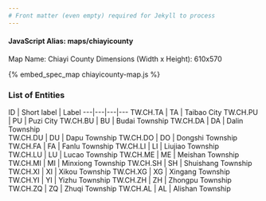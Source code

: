 ```yaml
---
# Front matter (even empty) required for Jekyll to process
---
```


#### JavaScript Alias: maps/chiayicounty

Map Name: Chiayi County
Dimensions (Width x Height): 610x570



{% embed_spec_map chiayicounty-map.js %}

### List of Entities

ID | Short label | Label
---|---|---|---
TW.CH.TA | TA | Taibao City
TW.CH.PU | PU | Puzi City
TW.CH.BU | BU | Budai Township
TW.CH.DA | DA | Dalin Township		
TW.CH.DU | DU | Dapu Township
TW.CH.DO | DO | Dongshi Township
TW.CH.FA | FA | Fanlu Township
TW.CH.LI | LI | Liujiao Township		
TW.CH.LU | LU | Lucao Township
TW.CH.ME | ME | Meishan Township
TW.CH.MI | MI | Minxiong Township
TW.CH.SH | SH | Shuishang Township		
TW.CH.XI | XI | Xikou Township
TW.CH.XG | XG | Xingang Township
TW.CH.YI | YI | Yizhu Township
TW.CH.ZH | ZH | Zhongpu Township		
TW.CH.ZQ | ZQ | Zhuqi Township
TW.CH.AL | AL | Alishan Township